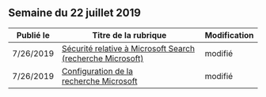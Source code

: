 <!-- This file is generated automatically each week. Changes made to this file will be overwritten.-->




## <a name="week-of-july-22-2019"></a>Semaine du 22 juillet 2019


| Publié le |Titre de la rubrique | Modification |
|------|------------|--------|
| 7/26/2019 | [Sécurité relative à Microsoft Search (recherche Microsoft)](/MicrosoftSearch/security) | modifié |
| 7/26/2019 | [Configuration de la recherche Microsoft](/MicrosoftSearch/setup-microsoft-search) | modifié |
